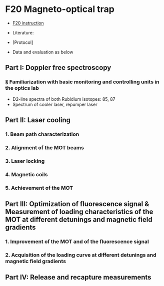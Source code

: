 # F20 Magneto-optical trap

- [F20 instruction](https://www.physi.uni-heidelberg.de/Einrichtungen/FP/anleitungen/F20.pdf)

- Literature:

- [Protocol]

- Data and evaluation as below

## Part I: Doppler free spectroscopy

### § Familiarization with basic monitoring and controlling units in the optics lab

* D2-line spectra of both Rubidium isotopes: 85, 87
* Spectrum of cooler laser, repumper laser



## Part II: Laser cooling

### 1. Beam path characterization

### 2. Alignment of the MOT beams

### 3. Laser locking

### 4. Magnetic coils

### 5. Achievement of the MOT

## Part III: Optimization of fluorescence signal & Measurement of loading characteristics of the MOT at different detunings and magnetic field gradients

### 1. Improvement of the MOT and of the fluorescence signal

### 2. Acquisition of the loading curve at different detunings and magnetic field gradients

## Part IV: Release and recapture measurements

